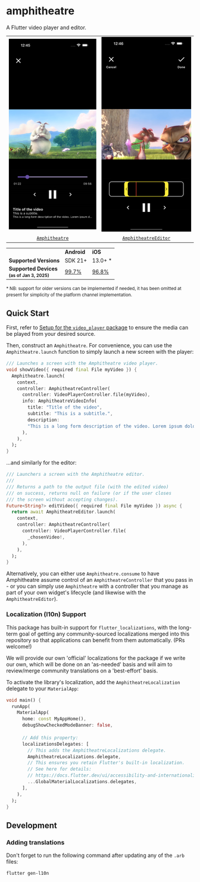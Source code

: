 # amphitheatre

A Flutter video player and editor.

<div align="center">
    <table>
        <tbody>
            <tr>
                <td align="center">
                    <img src="https://raw.githubusercontent.com/apollosoftwarexyz/amphitheatre/master/screenshots/player.png" width="256px" alt="Screenshot of player" />
                </td>
                <td align="center">
                    <img src="https://raw.githubusercontent.com/apollosoftwarexyz/amphitheatre/master/screenshots/editor.png" width="256px" alt="Screenshot of editor" />
                </td>
            </tr>
            <tr>
                <td align="center">
                    <a href="https://pub.dev/documentation/amphitheatre/latest/amphitheatre/Amphitheatre-class.html" target="_blank"><code>Amphitheatre</code></a>
                </td>
                <td align="center">
                    <a href="https://pub.dev/documentation/amphitheatre/latest/amphitheatre/AmphitheatreEditor-class.html" target="_blank"><code>AmphitheatreEditor</code></a>
                </td>
            </tr>
        </tbody>
    </table>
</div>

<table>
    <tbody>
        <tr>
            <td></td>
            <td><b>Android</b></td>
            <td><b>iOS</b></td>
        </tr>
        <tr>
            <td><b>Supported Versions</b></td>
            <td>SDK 21+</td>
            <td>13.0+ *</td>
        </tr>
        <tr>
            <td><b>Supported Devices<br/><small>(as of Jan 3, 2025)</small></b></td>
            <td><a href="https://web.archive.org/web/20241222230146/https://apilevels.com/" target="_blank">99.7%</a></td>
            <td><a href="https://web.archive.org/web/20250102215257/https://iosref.com/ios-usage" target="_blank">96.8%</a></td>
        </tr>
    </tbody>
</table>

<small>* NB: support for older versions can be implemented if needed, it has been omitted at present for simplicity of
the platform channel implementation.</small>

## Quick Start

First, refer to [Setup for the `video_player` package](https://pub.dev/packages/video_player#setup) to ensure the media
can be played from your desired source.

Then, construct an `Amphitheatre`. For convenience, you can use the `Amphitheatre.launch` function to simply launch a
new screen with the player:

```dart
/// Launches a screen with the Amphitheatre video player.
void showVideo({ required final File myVideo }) {
  Amphitheatre.launch(
    context,
    controller: AmphitheatreController(
      controller: VideoPlayerController.file(myVideo),
      info: AmphitheatreVideoInfo(
        title: "Title of the video",
        subtitle: "This is a subtitle.",
        description:
        "This is a long form description of the video. Lorem ipsum dolor sit amet.",
      ),
    ),
  );
}
```

...and similarly for the editor:

```dart
/// Launchers a screen with the Amphitheatre editor.
/// 
/// Returns a path to the output file (with the edited video)
/// on success, returns null on failure (or if the user closes
/// the screen without accepting changes).
Future<String?> editVideo({ required final File myVideo }) async {
  return await AmphitheatreEditor.launch(
    context,
    controller: AmphitheatreController(
      controller: VideoPlayerController.file(
        _chosenVideo!,
      ),
    ),
  );
}
```

Alternatively, you can either use `Amphitheatre.consume` to have Amphitheatre assume control of an `AmphitheatreController`
that you pass in - or you can simply use `Amphitheatre` with a controller that you manage as part of your own widget's
lifecycle (and likewise with the `AmphitheatreEditor`).

### Localization (l10n) Support

This package has built-in support for `flutter_localizations`, with the long-term goal of getting any community-sourced
localizations merged into this repository so that applications can benefit from them automatically. (PRs welcome!)

We will provide our own 'official' localizations for the package if we write our own, which will be done on an
'as-needed' basis and will aim to review/merge community translations on a 'best-effort' basis.

To activate the library's localization, add the `AmphitheatreLocalization` delegate to your `MaterialApp`:

```dart
void main() {
  runApp(
    MaterialApp(
      home: const MyAppHome(),
      debugShowCheckedModeBanner: false,
      
      // Add this property:
      localizationsDelegates: [
        // This adds the AmphitheatreLocalizations delegate.
        AmphitheatreLocalizations.delegate,
        // This ensures you retain Flutter's built-in localization.
        // See here for details:
        // https://docs.flutter.dev/ui/accessibility-and-internationalization/internationalization
        ...GlobalMaterialLocalizations.delegates,
      ],
    ),
  );
}
```

## Development

### Adding translations

Don't forget to run the following command after updating any of the `.arb` files:

```bash
flutter gen-l10n
```
